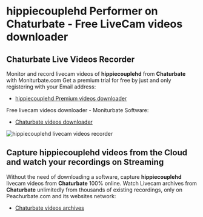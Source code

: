 # hippiecouplehd Performer on Chaturbate - Free LiveCam videos downloader

## Chaturbate Live Videos Recorder

Monitor and record livecam videos of **hippiecouplehd** from **Chaturbate** with Moniturbate.com
Get a premium trial for free by just and only registering with your Email address:
* [hippiecouplehd Premium videos downloader](https://moniturbate.com/request-demo-licence-key.html)

Free livecam videos downloader - Moniturbate Software:
* [Chaturbate videos downloader](https://moniturbate.com/moniturbate-download-software.html)

![hippiecouplehd livecam videos recorder](https://peachurnet.com/templates/moniturbate-software.png)


## Capture hippiecouplehd videos from the Cloud and watch your recordings on Streaming

Without the need of downloading a software, capture **hippiecouplehd** livecam videos from **Chaturbate** 100% online.
Watch Livecam archives from **Chaturbate** unlimitedly from thousands of existing recordings, only on Peachurbate.com and its websites network:
* [Chaturbate videos archives](https://peachurnet.com/)